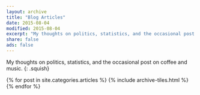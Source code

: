 ```yaml
---
layout: archive
title: "Blog Articles"
date: 2015-08-04
modified: 2015-08-04
excerpt: "My thoughts on politics, statistics, and the occasional post on coffee and music."
share: false
ads: false
---
```


My thoughts on politics, statistics, and the occasional post on coffee and music.
{: .squish}

<div class="tiles">
{% for post in site.categories.articles %}
  {% include archive-tiles.html %}
{% endfor %}
</div><!-- /.tiles -->

